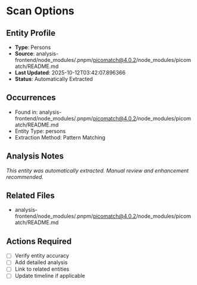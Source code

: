# Scan Options

## Entity Profile
- **Type**: Persons
- **Source**: analysis-frontend/node_modules/.pnpm/picomatch@4.0.2/node_modules/picomatch/README.md
- **Last Updated**: 2025-10-12T03:42:07.896366
- **Status**: Automatically Extracted

## Occurrences
- Found in: analysis-frontend/node_modules/.pnpm/picomatch@4.0.2/node_modules/picomatch/README.md
- Entity Type: persons
- Extraction Method: Pattern Matching

## Analysis Notes
*This entity was automatically extracted. Manual review and enhancement recommended.*

## Related Files
- analysis-frontend/node_modules/.pnpm/picomatch@4.0.2/node_modules/picomatch/README.md

## Actions Required
- [ ] Verify entity accuracy
- [ ] Add detailed analysis
- [ ] Link to related entities
- [ ] Update timeline if applicable
